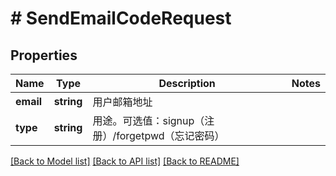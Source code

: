 # # SendEmailCodeRequest

## Properties

Name | Type | Description | Notes
------------ | ------------- | ------------- | -------------
**email** | **string** | 用户邮箱地址 |
**type** | **string** | 用途。可选值：signup（注册）/forgetpwd（忘记密码） |

[[Back to Model list]](../../README.md#models) [[Back to API list]](../../README.md#endpoints) [[Back to README]](../../README.md)
